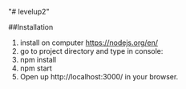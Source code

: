 "# levelup2" 

##Installation
1. install on computer https://nodejs.org/en/
2. go to project directory and type in console:
  1. npm install
  2. npm start
3. Open up http://localhost:3000/ in your browser.
